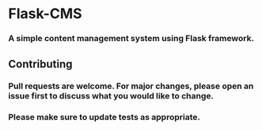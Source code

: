 # Flask-CMS

### A simple content management system using Flask framework.


## Contributing
### Pull requests are welcome. For major changes, please open an issue first to discuss what you would like to change.
### Please make sure to update tests as appropriate.
